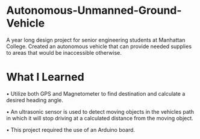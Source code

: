 # Autonomous-Unmanned-Ground-Vehicle
A year long design project for senior engineering students at Manhattan College. Created an autonomous vehicle that can provide needed supplies to areas that would be inaccessible otherwise.
# What I Learned
• Utilize both GPS and Magnetometer to find destination and calculate a desired heading angle. 

• An ultrasonic sensor is used to detect moving objects in the vehicles path in which it will stop driving at a calculated distance from the moving object.

• This project required the use of an Arduino board.
